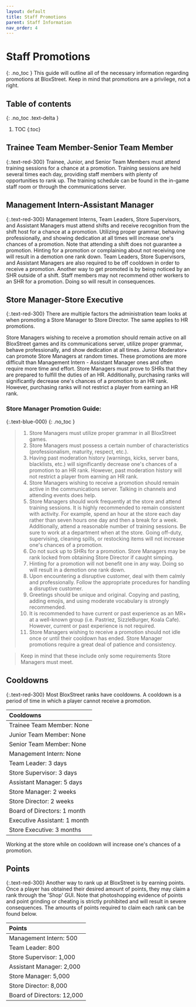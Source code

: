 ```yaml
---
layout: default
title: Staff Promotions
parent: Staff Information
nav_order: 4
---
```


# Staff Promotions
{: .no_toc }
This guide will outline all of the necessary information regarding promotions at BloxStreet. Keep in mind that promotions are a privilege, not a right.

## Table of contents
{: .no_toc .text-delta }

1. TOC
{:toc}

## Trainee Team Member-Senior Team Member
{:.text-red-300}
Trainee, Junior, and Senior Team Members must attend training sessions for a chance at a promotion. Training sessions are held several times each day, providing staff members with plenty of opportunities to rank up. The training schedule can be found in the in-game staff room or through the communications server. 

## Management Intern-Assistant Manager
{:.text-red-300}
Management Interns, Team Leaders, Store Supervisors, and Assistant Managers must attend shifts and receive recognition from the shift host for a chance at a promotion. Utilizing proper grammar, behaving professionally, and showing dedication at all times will increase one's chances of a promotion. Note that attending a shift does not guarantee a promotion. Hinting for a promotion or complaining about not receiving one will result in a demotion one rank down. Team Leaders, Store Supervisors, and Assistant Managers are also required to be off cooldown in order to receive a promotion. Another way to get promoted is by being noticed by an SHR outside of a shift. Staff members may not recommend other workers to an SHR for a promotion. Doing so will result in consequences.

## Store Manager-Store Executive
{:.text-red-300}
There are multiple factors the administration team looks at when promoting a Store Manager to Store Director. The same applies to HR promotions.

Store Managers wishing to receive a promotion should remain active on all BloxStreet games and its communications server, utilize proper grammar, behave professionally, and show dedication at all times. Junior Moderator+ can promote Store Managers at random times. These promotions are more difficult than Management Intern - Assistant Manager ones and often require more time and effort. Store Managers must prove to SHRs that they are prepared to fulfill the duties of an HR. Additionally, purchasing ranks will significantly decrease one's chances of a promotion to an HR rank. However, purchasing ranks will not restrict a player from earning an HR rank.

### **Store Manager Promotion Guide:**
{:.text-blue-000}
{: .no_toc }

> 1.   Store Managers must utilize proper grammar in all BloxStreet games.
> 2.   Store Managers must possess a certain number of characteristics (professionalism, maturity, respect, etc.).
> 3.   Having past moderation history (warnings, kicks, server bans, blacklists, etc.) will significantly decrease one's chances of a promotion to an HR rank. However, past moderation history will not restrict a player from earning an HR rank.
> 4.   Store Managers wishing to receive a promotion should remain active in the communications server. Talking in channels and attending events does help.
> 5.   Store Managers should work frequently at the store and attend training sessions. It is highly recommended to remain consistent with activity. For example, spend an hour at the store each day rather than seven hours one day and then a break for a week. Additionally, attend a reasonable number of training sessions. Be sure to work at a department when at the store. Going off-duty, supervising, cleaning spills, or restocking items will not increase one's chances of a promotion.
> 6.   Do not suck up to SHRs for a promotion. Store Managers may be rank locked from obtaining Store Director if caught simping. 
> 7.   Hinting for a promotion will not benefit one in any way. Doing so will result in a demotion one rank down.
> 8.   Upon encountering a disruptive customer, deal with them calmly and professionally. Follow the appropriate procedures for handling a disruptive customer. 
> 9.   Greetings should be unique and original. Copying and pasting, adding emojis, and using moderate vocabulary is strongly recommended.
> 10.  It is recommended to have current or past experience as an MR+ at a well-known group (i.e. Pastriez, SizzleBurger, Koala Cafe). However, current or past experience is not  required. 
> 11.  Store Managers wishing to receive a promotion should not idle once or until their cooldown has ended. Store Manager promotions require a great deal of patience and consistency.

> Keep in mind that these include only some requirements Store Managers must meet.

## Cooldowns 
{:.text-red-300}
Most BloxStreet ranks have cooldowns. A cooldown is a period of time in which a player cannot receive a promotion.

| Cooldowns | 
|:----------|
| Trainee Team Member: None |
| Junior Team Member: None |
| Senior Team Member: None |
| Management Intern: None |
| Team Leader: 3 days |
| Store Supervisor: 3 days |
| Assistant Manager: 5 days |
| Store Manager: 2 weeks |
| Store Director: 2 weeks |
| Board of Directors: 1 month |
| Executive Assistant: 1 month |
| Store Executive: 3 months |

Working at the store while on cooldown will increase one's chances of a promotion.

## Points 
{:.text-red-300}
Another way to rank up at BloxStreet is by earning points. Once a player has obtained their desired amount of points, they may claim a rank through the 'Shop' GUI. Note that photoshopping evidence of points and point grinding or cheating is strictly prohibited and will result in severe consequences. The amounts of points required to claim each rank can be found below.

| Points | 
|:----------|
| Management Intern: 500 |
| Team Leader: 800 |
| Store Supervisor: 1,000 |
| Assistant Manager: 2,000 |
| Store Manager: 5,000 |
| Store Director: 8,000 |
| Board of Directors: 12,000 |
